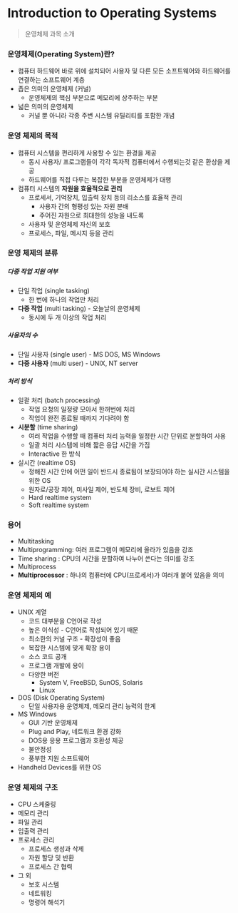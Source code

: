 # Introduction to Operating Systems

> 운영체제 과목 소개



### 운영체제(Operating System)란?

- 컴퓨터 하드웨어 바로 위에 설치되어 사용자 및 다른 모든 소프트웨어와 하드웨어를 연결하는 소프트웨어 계층
- 좁은 의미의 운영체제 (커널)
  - 운영체제의 핵심 부분으로 메모리에 상주하는 부분
- 넓은 의미의 운영체제
  - 커널 뿐 아니라 각종 주변 시스템 유틸리티를 포함한 개념



### 운영 체제의 목적

- 컴퓨터 시스템을 편리하게 사용할 수 있는 환경을 제공
  - 동시 사용자/ 프로그램들이 각각 독자적 컴퓨터에서 수행되는것 같은 환상을 제공
  - 하드웨어를 직접 다루는 복잡한 부분을 운영체제가 대행
- 컴퓨터 시스템의 **자원을 효율적으로 관리**
  - 프로세서, 기억장치, 입출력 장치 등의 리소스를 효율적 관리
    - 사용자 간의 형평성 있는 자원 분배
    - 주어진 자원으로 최대한의 성능을 내도록
  - 사용자 및 운영체제 자신의 보호 
  - 프로세스, 파일, 메시지 등을 관리



### 운영 체제의 분류

##### 다중 작업 지원 여부

- 단일 작업 (single tasking)
  - 한 번에 하나의 작업만 처리
- **다중 작업** (multi tasking) - 오늘날의 운영체제
  - 동시에 두 개 이상의 작업 처리



##### 사용자의 수

- 단일 사용자 (single user) - MS DOS, MS Windows
- **다중 사용자** (multi user)  - UNIX, NT server



##### 처리 방식

- 일괄 처리 (batch processing)
  - 작업 요청의 일정량 모아서 한꺼번에 처리
  - 작업이 완전 종료될 때까지 기다려야 함
- **시분할** (time sharing)
  - 여러 작업을 수행할 때 컴퓨터 처리 능력을 일정한 시간 단위로 분할하여 사용
  - 일괄 처리 시스템에 비해 짧은 응답 시간을 가짐
  - Interactive 한 방식
- 실시간 (realtime OS)
  - 정해진 시간 안에 어떤 일이 반드시 종료됨이 보장되어야 하는 실시간 시스템을 위한 OS
  - 원자로/공장 제어, 미사일 제어, 반도체 장비, 로보트 제어
  - Hard realtime system
  - Soft realtime system



### 용어

- Multitasking
- Multiprogramming: 여러 프로그램이 메모리에 올라가 있음을 강조
- Time sharing           : CPU의 시간을 분할하여 나누어 쓴다는 의미를 강조
- Multiprocess
- **Multiprocessor**     : 하나의 컴퓨터에 CPU(프로세서)가 여러개 붙어 있음을 의미



### 운영 체제의 예

- UNIX 계열
  - 코드 대부분을 C언어로 작성
  - 높은 이식성 - C언어로 작성되어 있기 때문
  - 최소한의 커널 구조 - 확장성이 좋음
  - 복잡한 시스템에 맞게 확장 용이
  - 소스 코드 공개
  - 프로그램 개발에 용이
  - 다양한 버전
    - System V, FreeBSD, SunOS, Solaris
    - Linux
- DOS (Disk Operating System)
  - 단일 사용자용 운영체제, 메모리 관리 능력의 한계
- MS Windows
  - GUI 기반 운영체제
  - Plug and Play, 네트워크 환경 강화
  - DOS용 응용 프로그램과 호환성 제공
  - 불안정성
  - 풍부한 지원 소프트웨어
- Handheld Devices를 위한 OS



### 운영 체제의 구조

- CPU 스케줄링
- 메모리 관리
- 파일 관리
- 입출력 관리
- 프로세스 관리
  - 프로세스 생성과 삭제
  - 자원 할당 및 반환
  - 프로세스 간 협력
- 그 외
  - 보호 시스템
  - 네트워킹
  - 명령어 해석기


